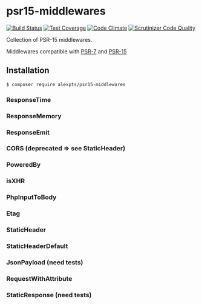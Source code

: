 # psr15-middlewares

[![Build Status](https://travis-ci.org/alexpts/psr15-middlewares.svg?branch=master)](https://travis-ci.org/alexpts/psr15-middlewares)
[![Test Coverage](https://codeclimate.com/github/alexpts/psr15-middlewares/badges/coverage.svg)](https://codeclimate.com/github/alexpts/psr15-middlewares/coverage)
[![Code Climate](https://codeclimate.com/github/alexpts/psr15-middlewares/badges/gpa.svg)](https://codeclimate.com/github/alexpts/psr15-middlewares)
[![Scrutinizer Code Quality](https://scrutinizer-ci.com/g/alexpts/psr15-middlewares/badges/quality-score.png?b=master)](https://scrutinizer-ci.com/g/alexpts/psr15-middlewares/?branch=master)


Collection of PSR-15 middlewares.

Middlewares compatible with [PSR-7](https://www.php-fig.org/psr/psr-7/) and [PSR-15](https://www.php-fig.org/psr/psr-15/)

## Installation

```$ composer require alexpts/psr15-middlewares```


### ResponseTime

### ResponseMemory

### ResponseEmit

### CORS (deprecated => see StaticHeader)

### PoweredBy

### isXHR

### PhpInputToBody

### Etag

### StaticHeader

### StaticHeaderDefault

### JsonPayload (need tests)

### RequestWithAttribute

### StaticResponse (need tests)
